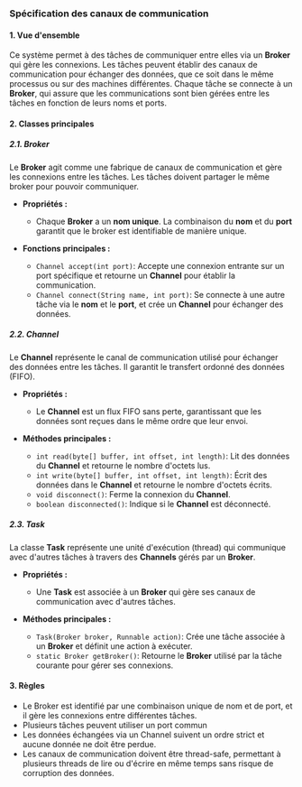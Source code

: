 

### Spécification des canaux de communication

#### 1. Vue d'ensemble

Ce système permet à des tâches de communiquer entre elles via un **Broker** qui gère les connexions. Les tâches peuvent établir des canaux de communication pour échanger des données, que ce soit dans le même processus ou sur des machines différentes. Chaque tâche se connecte à un **Broker**, qui assure que les communications sont bien gérées entre les tâches en fonction de leurs noms et ports.

#### **2. Classes principales**

##### **2.1. Broker**
Le **Broker** agit comme une fabrique de canaux de communication et gère les connexions entre les tâches. Les tâches doivent partager le même broker pour pouvoir communiquer.

- **Propriétés :**
  - Chaque **Broker** a un **nom unique**. La combinaison du **nom** et du **port** garantit que le broker est identifiable de manière unique.

- **Fonctions principales :**
  - `Channel accept(int port)`: Accepte une connexion entrante sur un port spécifique et retourne un **Channel** pour établir la communication.
  - `Channel connect(String name, int port)`: Se connecte à une autre tâche via le **nom** et le **port**, et crée un **Channel** pour échanger des données.

##### **2.2. Channel**
Le **Channel** représente le canal de communication utilisé pour échanger des données entre les tâches. Il garantit le transfert ordonné des données (FIFO).

- **Propriétés :**
  - Le **Channel** est un flux FIFO sans perte, garantissant que les données sont reçues dans le même ordre que leur envoi.

- **Méthodes principales :**
  - `int read(byte[] buffer, int offset, int length)`: Lit des données du **Channel** et retourne le nombre d'octets lus.
  - `int write(byte[] buffer, int offset, int length)`: Écrit des données dans le **Channel** et retourne le nombre d'octets écrits.
  - `void disconnect()`: Ferme la connexion du **Channel**.
  - `boolean disconnected()`: Indique si le **Channel** est déconnecté.

##### **2.3. Task**
La classe **Task** représente une unité d'exécution (thread) qui communique avec d'autres tâches à travers des **Channels** gérés par un **Broker**.

- **Propriétés :**
  - Une **Task** est associée à un **Broker** qui gère ses canaux de communication avec d'autres tâches.

- **Méthodes principales :**
  - `Task(Broker broker, Runnable action)`: Crée une tâche associée à un **Broker** et définit une action à exécuter.
  - `static Broker getBroker()`: Retourne le **Broker** utilisé par la tâche courante pour gérer ses connexions.

#### **3. Règles**  

 - Le Broker est identifié par une combinaison unique de nom et de port, et il gère les connexions entre différentes tâches.
 - Plusieurs tâches peuvent utiliser un port commun
 - Les données échangées via un Channel suivent un ordre strict et aucune donnée ne doit être perdue.
 - Les canaux de communication doivent être thread-safe, permettant à plusieurs threads de lire ou d'écrire en même temps sans risque de corruption des données.
  